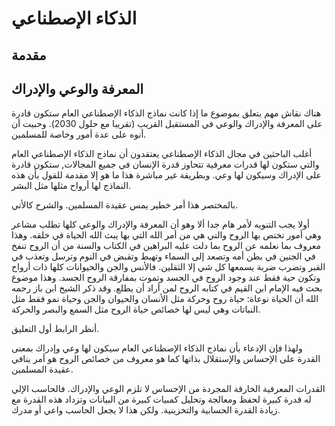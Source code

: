 الذكاء الإصطناعي
================

مقدمة
-----

المعرفة والوعي والإدراك
-----------------------

هناك نقاش مهم يتعلق بموضوع ما إذا كانت نماذج الذكاء الإصطناعي العام
ستكون قادرة على المعرفة والإدراك والوعي في المستقبل القريب (تقريبا مع
حلول 2030). وحبيت أن أنوه على عدة أمور وخاصة للمسلمين.

أغلب الباحثين في مجال الذكاء الإصطناعي يعتقدون أن نماذج الذكاء الإصطناعي
العام والتي ستكون لها قدرات معرفية تتحاوز قدرة الإنسان في جميع المجالات,
ستكون قادرة على الإدراك وسيكون لها وعي. وبطريقة غير مباشرة هذا ما هو إلا
مقدمة للقول بأن هذه النماذج لها أرواح مثلها مثل البشر.

بالمختصر هذا أمر خطير يمس عقيدة المسلمين. والشرح كالأتي.

أولا يجب التنويه لأمر هام جدا ألا وهو أن المعرفة والإدراك والوعي كلها
تطلب مشاعر وهي أمور تختص بها الروح والتي هي من أمر الله التي بها يبث
الله الحياة في خلقه. وهذا معروف بما نعلمه عن الروح بما دلت عليه البراهين
في الكتاب والسنة من أن الروح تنفخ في الجنين في بطن أمه وتصعد إلى السماء
وتهبط وتقبض في النوم وترسل وتعذب في القبر وتضرب ضربة يسمعها كل شي إلا
الثقلين. فالأنس والجن والحيوانات كلها ذات أرواح وتكون حية فقط عند وجود
الروح في الجسد وتموت بمفارقة الروح الجسد. وهذا موضوع بحث فيه الإمام ابن
القيم في كتابه الروح لمن أراد أن يطلع. وقد ذكر الشيخ ابن باز رحمه الله
أن الحياة نوعاة: حياة روح وحركة مثل الأنسان والحيوان والجن وحياة نمو فقط
مثل النباتات وهي ليس لها خصائص حياة الروح مثل السمع والبصر والحركة.

أنظر الرابط أول التعليق.

ولهذا فإن الإدعاء بأن نماذج الذكاء الإصطناعي العام سيكون لها وعي وإدراك
بمعنى القدرة على الإحساس والإستقلال بذاتها كما هو معروف من خصائص الروح
هو أمر ينافي عقيدة المسلمين.

القدرات المعرفية الخارقة المجردة من الإحساس لا تلزم الوعي والإدراك.
فالحاسب الإلي له قدرة كبيرة لحفظ ومعالجة وتحليل كمبيات كبيرة من البيانات
وتزداد هذه القدرة مع زيادة القدرة الحسابية والتخزينية. ولكن هذا لا يجعل
الحاسب واعي أو مدرك.
